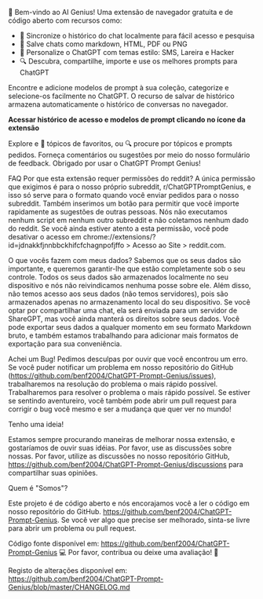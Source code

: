 🎉 Bem-vindo ao AI Genius! Uma extensão de navegador gratuita e de código aberto com recursos como:

- 💾 Sincronize o histórico do chat localmente para fácil acesso e pesquisa
- 📄 Salve chats como markdown, HTML, PDF ou PNG
- 🎨 Personalize o ChatGPT com temas estilo: SMS, Lareira e Hacker
- 🔍 Descubra, compartilhe, importe e use os melhores prompts para ChatGPT

Encontre e adicione modelos de prompt à sua coleção, categorize e selecione-os facilmente no ChatGPT. O recurso de salvar de histórico armazena automaticamente o histórico de conversas no navegador.

**Acessar histórico de acesso e modelos de prompt clicando no ícone da extensão**

Explore e 🔖 tópicos de favoritos, ou 🔍 procure por tópicos e prompts pedidos. Forneça comentários ou sugestões por meio do nosso formulário de feedback. Obrigado por usar o ChatGPT Prompt Genius!

FAQ
Por que esta extensão requer permissões do reddit?
A única permissão que exigimos é para o nosso próprio subreddit, r/ChatGPTPromptGenius, e isso só serve para o formato quando você enviar pedidos para o nosso subreddit. Também inserimos um botão para permitir que você importe rapidamente as sugestões de outras pessoas. Nós não executamos nenhum script em nenhum outro subreddit e não coletamos nenhum dado do reddit. Se você ainda estiver atento a esta permissão, você pode desativar o acesso em chrome://extensions/?id=jdnakkfjnnbbckhifcfchagnpofjffo > Acesso ao Site > reddit.com.

O que vocês fazem com meus dados?
Sabemos que os seus dados são importante, e queremos garantir-lhe que estão completamente sob o seu controle. Todos os seus dados são armazenados localmente no seu dispositivo e nós não reivindicamos nenhuma posse sobre ele. Além disso, não temos acesso aos seus dados (não temos servidores), pois são armazenados apenas no armazenamento local do seu dispositivo. Se você optar por compartilhar uma chat, ela será enviada para um servidor de ShareGPT, mas você ainda manterá os direitos sobre seus dados. Você pode exportar seus dados a qualquer momento em seu formato Markdown bruto, e também estamos trabalhando para adicionar mais formatos de exportação para sua conveniência.

Achei um Bug!
Pedimos desculpas por ouvir que você encontrou um erro. Se você puder notificar um problema em nosso repositório do GitHub (https://github.com/benf2004/ChatGPT-Prompt-Genius/issues), trabalharemos na resolução do problema o mais rápido possível. Trabalharemos para resolver o problema o mais rápido possível. Se estiver se sentindo aventureiro, você também pode abrir um pull request para corrigir o bug você mesmo e ser a mudança que quer ver no mundo!

Tenho uma ideia!

Estamos sempre procurando maneiras de melhorar nossa extensão, e gostaríamos de ouvir suas idéias. Por favor, use as discussões sobre nossas. Por favor, utilize as discussões no nosso repositório GitHub, https://github.com/benf2004/ChatGPT-Prompt-Genius/discussions para compartilhar suas opiniões.

Quem é "Somos"?

Este projeto é de código aberto e nós encorajamos você a ler o código em nosso repositório do GitHub. https://github.com/benf2004/ChatGPT-Prompt-Genius. Se você ver algo que precise ser melhorado, sinta-se livre para abrir um problema ou pull request.

Código fonte disponível em: https://github.com/benf2004/ChatGPT-Prompt-Genius 💻
Por favor, contribua ou deixe uma avaliação! 🙏

Registo de alterações disponível em:
https://github.com/benf2004/ChatGPT-Prompt-Genius/blob/master/CHANGELOG.md